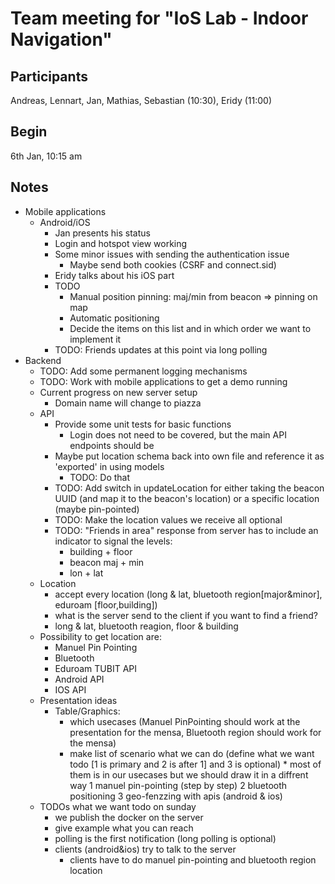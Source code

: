 # Team meeting for "IoS Lab - Indoor Navigation"

## Participants
Andreas, Lennart, Jan, Mathias, Sebastian (10:30), Eridy (11:00)

## Begin
6th Jan, 10:15 am

## Notes
* Mobile applications
  * Android/iOS
    * Jan presents his status
    * Login and hotspot view working
    * Some minor issues with sending the authentication issue
      * Maybe send both cookies (CSRF and connect.sid)
    * Eridy talks about his iOS part
    * TODO
      * Manual position pinning: maj/min from beacon => pinning on map
      * Automatic positioning
      * Decide the items on this list and in which order we want to implement it
    * TODO: Friends updates at this point via long polling
* Backend
  * TODO: Add some permanent logging mechanisms
  * TODO: Work with mobile applications to get a demo running
  * Current progress on new server setup
    * Domain name will change to piazza
  * API
    * Provide some unit tests for basic functions
      * Login does not need to be covered, but the main API endpoints should be
    * Maybe put location schema back into own file and reference it as 'exported' in using models
      * TODO: Do that
    * TODO: Add switch in updateLocation for either taking the beacon UUID (and map it to the beacon's location) or a specific location (maybe pin-pointed)
    * TODO: Make the location values we receive all optional
    * TODO: "Friends in area" response from server has to include an indicator to signal the levels:
      * building + floor
      * beacon maj + min
      * lon + lat
  * Location
    * accept every location (long & lat, bluetooth region[major&minor], eduroam [floor,building])
    * what is the server send to the client if you want to find a friend?
    * long & lat, bluetooth reagion, floor & building
  * Possibility to get location are:
    * Manuel Pin Pointing
    * Bluetooth
    * Eduroam TUBIT API
    * Android API
    * IOS API
  * Presentation ideas
    * Table/Graphics:
  	  * which usecases (Manuel PinPointing should work at the presentation for the mensa, Bluetooth region should work for the mensa)
  	  * make list of scenario what we can do (define what we want todo [1 is primary and 2 is after 1] and 3 is optional)
             * most of them is in our usecases but we should draw it in a diffrent way
  		    1 manuel pin-pointing (step by step)
  		    2 bluetooth positioning
  		    3 geo-fenzzing with apis (android & ios)
  * TODOs what we want todo on sunday
   	* we publish the docker on the server
   	* give example what you can reach
   	* polling is the first notification (long polling is optional)
   	* clients (android&ios) try to talk to the server
   		* clients have to do manuel pin-pointing and bluetooth region location
